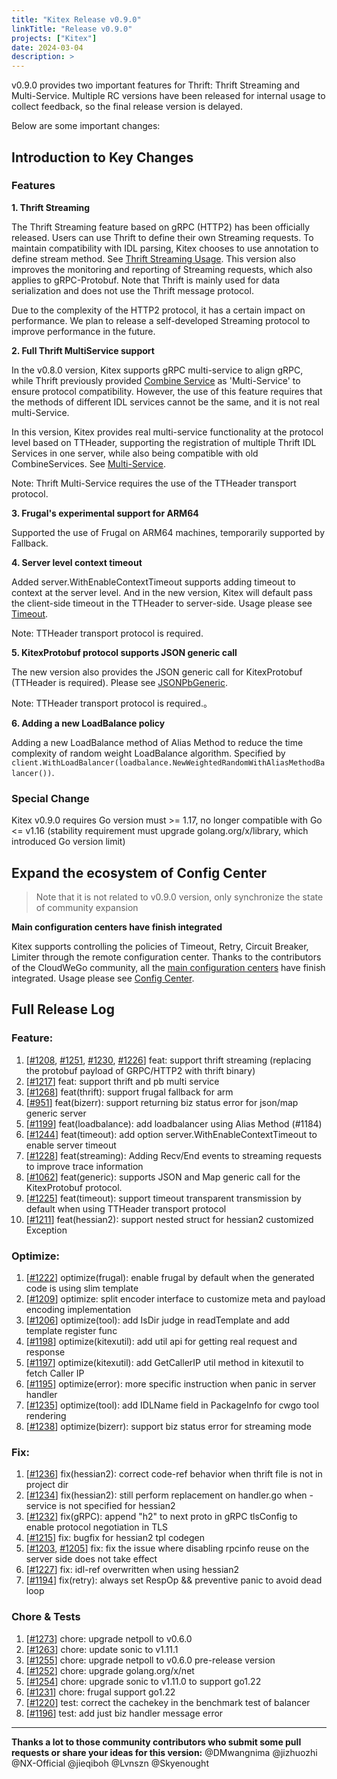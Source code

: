 ```yaml
---
title: "Kitex Release v0.9.0"
linkTitle: "Release v0.9.0"
projects: ["Kitex"]
date: 2024-03-04
description: >
---
```


v0.9.0 provides two important features for Thrift: Thrift Streaming and Multi-Service. Multiple RC versions have been released for internal usage to collect feedback, so the final release version is delayed.

Below are some important changes:

## **Introduction to Key Changes**

### Features

**1. Thrift Streaming**

The Thrift Streaming feature based on gRPC (HTTP2) has been officially released. Users can use Thrift to define their own Streaming requests. To maintain compatibility with IDL parsing, Kitex chooses to use annotation to define stream method. See [Thrift Streaming Usage](/docs/kitex/tutorials/basic-feature/protocol/transport-streaming/thrift_streaming/). This version also improves the monitoring and reporting of Streaming requests, which also applies to gRPC-Protobuf. Note that Thrift is mainly used for data serialization and does not use the Thrift message protocol.

Due to the complexity of the HTTP2 protocol, it has a certain impact on performance. We plan to release a self-developed Streaming protocol to improve performance in the future.

**2. Full Thrift MultiService support**

In the v0.8.0 version, Kitex supports gRPC multi-service to align gRPC, while Thrift previously provided [Combine Service](/docs/kitex/tutorials/code-gen/combine_service/) as 'Multi-Service' to ensure protocol compatibility. However, the use of this feature requires that the methods of different IDL services cannot be the same, and it is not real multi-Service.

In this version, Kitex provides real multi-service functionality at the protocol level based on TTHeader, supporting the registration of multiple Thrift IDL Services in one server, while also being compatible with old CombineServices. See [Multi-Service](/docs/kitex/tutorials/advanced-feature/multi_service/).

Note: Thrift Multi-Service requires the use of the TTHeader transport protocol.

**3. Frugal's experimental support for ARM64**

Supported the use of Frugal on ARM64 machines, temporarily supported by Fallback.

**4. Server level context timeout**

Added server.WithEnableContextTimeout supports adding timeout to context at the server level. And in the new version, Kitex will default pass the client-side timeout in the TTHeader to server-side. Usage please see [Timeout](/docs/kitex/tutorials/service-governance/timeout/).

Note: TTHeader transport protocol is required.

**5. KitexProtobuf protocol supports JSON generic call**

The new version also provides the JSON generic call for KitexProtobuf (TTHeader is required). Please see [JSONPbGeneric](/docs/kitex/tutorials/advanced-feature/generic-call/basic_usage/#jsonpbgeneric).

Note: TTHeader transport protocol is required.。

**6. Adding a new LoadBalance policy**

Adding a new LoadBalance method of Alias Method to reduce the time complexity of random weight LoadBalance algorithm. Specified by `client.WithLoadBalancer(loadbalance.NewWeightedRandomWithAliasMethodBalancer())`.

### Special Change

Kitex v0.9.0 requires Go version must >= 1.17, no longer compatible with Go <= v1.16 (stability requirement must upgrade golang.org/x/library, which introduced Go version limit)

## **Expand the ecosystem of Config Center**

> Note that it is not related to v0.9.0 version, only synchronize the state of community expansion

**Main configuration centers have finish integrated**

Kitex supports controlling the policies of Timeout, Retry, Circuit Breaker, Limiter through the remote configuration center. Thanks to the contributors of the CloudWeGo community, all the [main configuration centers](/docs/kitex/tutorials/service-governance/config-center/) have finish integrated. Usage please see [Config Center](/docs/kitex/tutorials/service-governance/config-center/).

## **Full Release Log**

### Feature:

1. [[#1208](https://github.com/cloudwego/kitex/pull/1208), [#1251](https://github.com/cloudwego/kitex/pull/1251), [#1230](https://github.com/cloudwego/kitex/pull/1230), [#1226](https://github.com/cloudwego/kitex/pull/1226)] feat: support thrift streaming (replacing the protobuf payload of GRPC/HTTP2 with thrift binary)
2. [[#1217](https://github.com/cloudwego/kitex/pull/1217)] feat: support thrift and pb multi service
3. [[#1268](https://github.com/cloudwego/kitex/pull/1268)] feat(thrift): support frugal fallback for arm
4. [[#951](https://github.com/cloudwego/kitex/pull/951)] feat(bizerr): support returning biz status error for json/map generic server
5. [[#1199](https://github.com/cloudwego/kitex/pull/1199)] feat(loadbalance): add loadbalancer using Alias Method (#1184)
6. [[#1244](https://github.com/cloudwego/kitex/pull/1244)] feat(timeout): add option server.WithEnableContextTimeout to enable server timeout
7. [[#1228](https://github.com/cloudwego/kitex/pull/1228)] feat(streaming): Adding Recv/End events to streaming requests to improve trace information
8. [[#1062](https://github.com/cloudwego/kitex/pull/1062)] feat(generic): supports JSON and Map generic call for the KitexProtobuf protocol.
9. [[#1225](https://github.com/cloudwego/kitex/pull/1225)] feat(timeout): support timeout transparent transmission by default when using TTHeader transport protocol
10. [[#1211](https://github.com/cloudwego/kitex/pull/1211)] feat(hessian2): support nested struct for hessian2 customized Exception

### Optimize:

1. [[#1222](https://github.com/cloudwego/kitex/pull/1222)] optimize(frugal): enable frugal by default when the generated code is using slim template
2. [[#1209](https://github.com/cloudwego/kitex/pull/1209)] optimize: split encoder interface to customize meta and payload encoding implementation
3. [[#1206](https://github.com/cloudwego/kitex/pull/1206)] optimize(tool): add IsDir judge in readTemplate and add template register func
4. [[#1198](https://github.com/cloudwego/kitex/pull/1198)] optimize(kitexutil): add util api for getting real request and response
5. [[#1197](https://github.com/cloudwego/kitex/pull/1197)] optimize(kitexutil): add GetCallerIP util method in kitexutil to fetch Caller IP
6. [[#1195](https://github.com/cloudwego/kitex/pull/1195)] optimize(error): more specific instruction when panic in server handler
7. [[#1235](https://github.com/cloudwego/kitex/pull/1235)] optimize(tool): add IDLName field in PackageInfo for cwgo tool rendering
8. [[#1238](https://github.com/cloudwego/kitex/pull/1238)] optimize(bizerr): support biz status error for streaming mode

### Fix:

1. [[#1236](https://github.com/cloudwego/kitex/pull/1236)] fix(hessian2): correct code-ref behavior when thrift file is not in project dir
2. [[#1234](https://github.com/cloudwego/kitex/pull/1234)] fix(hessian2): still perform replacement on handler.go when -service is not specified for hessian2
3. [[#1232](https://github.com/cloudwego/kitex/pull/1232)] fix(gRPC): append "h2" to next proto in gRPC tlsConfig to enable protocol negotiation in TLS
4. [[#1215](https://github.com/cloudwego/kitex/pull/1215)] fix: bugfix for hessian2 tpl codegen
5. [[#1203](https://github.com/cloudwego/kitex/pull/1203), [#1205](https://github.com/cloudwego/kitex/pull/1205)] fix: fix the issue where disabling rpcinfo reuse on the server side does not take effect
6. [[#1227](https://github.com/cloudwego/kitex/pull/1227)] fix: idl-ref overwritten when using hessian2
7. [[#1194](https://github.com/cloudwego/kitex/pull/1194)] fix(retry): always set RespOp && preventive panic to avoid dead loop

### Chore & Tests

1. [[#1273](https://github.com/cloudwego/kitex/pull/1273)] chore: upgrade netpoll to v0.6.0
2. [[#1263](https://github.com/cloudwego/kitex/pull/1263)] chore: update sonic to v1.11.1
3. [[#1255](https://github.com/cloudwego/kitex/pull/1255)] chore: upgrade netpoll to v0.6.0 pre-release version
4. [[#1252](https://github.com/cloudwego/kitex/pull/1252)] chore: upgrade golang.org/x/net
5. [[#1254](https://github.com/cloudwego/kitex/pull/1254)] chore: upgrade sonic to v1.11.0 to support go1.22
6. [[#1231](https://github.com/cloudwego/kitex/pull/1231)] chore: frugal support go1.22
7. [[#1220](https://github.com/cloudwego/kitex/pull/1220)] test: correct the cachekey in the benchmark test of balancer
8. [[#1196](https://github.com/cloudwego/kitex/pull/1196)] test: add just biz handler message error

---

**Thanks a lot to those community contributors who submit some pull requests or share your ideas for this version:**
@DMwangnima @jizhuozhi @NX-Official @jieqiboh @Lvnszn @Skyenought
